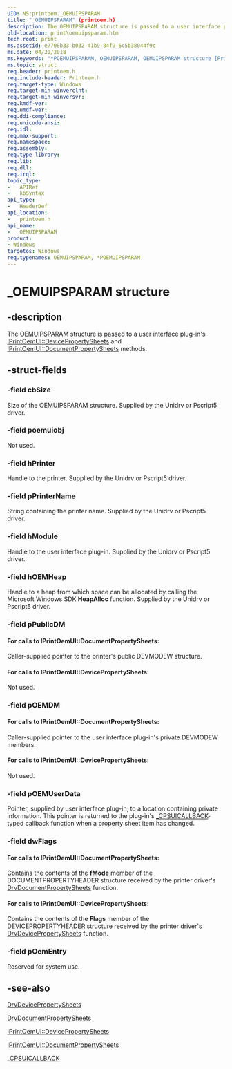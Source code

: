 ```yaml
---
UID: NS:printoem._OEMUIPSPARAM
title: "_OEMUIPSPARAM" (printoem.h)
description: The OEMUIPSPARAM structure is passed to a user interface plug-in's IPrintOemUI::DevicePropertySheets and IPrintOemUI::DocumentPropertySheets methods.
old-location: print\oemuipsparam.htm
tech.root: print
ms.assetid: e7708b33-b032-41b9-84f9-6c5b38044f9c
ms.date: 04/20/2018
ms.keywords: "*POEMUIPSPARAM, OEMUIPSPARAM, OEMUIPSPARAM structure [Print Devices], POEMUIPSPARAM, POEMUIPSPARAM structure pointer [Print Devices], _OEMUIPSPARAM, print.oemuipsparam, print_unidrv-pscript_ui_7a4c3f10-5a2d-45da-99e4-bbd6ee0fb8bf.xml, printoem/OEMUIPSPARAM, printoem/POEMUIPSPARAM"
ms.topic: struct
req.header: printoem.h
req.include-header: Printoem.h
req.target-type: Windows
req.target-min-winverclnt: 
req.target-min-winversvr: 
req.kmdf-ver: 
req.umdf-ver: 
req.ddi-compliance: 
req.unicode-ansi: 
req.idl: 
req.max-support: 
req.namespace: 
req.assembly: 
req.type-library: 
req.lib: 
req.dll: 
req.irql: 
topic_type:
-	APIRef
-	kbSyntax
api_type:
-	HeaderDef
api_location:
-	printoem.h
api_name:
-	OEMUIPSPARAM
product:
- Windows
targetos: Windows
req.typenames: OEMUIPSPARAM, *POEMUIPSPARAM
---
```


# _OEMUIPSPARAM structure


## -description


The OEMUIPSPARAM structure is passed to a user interface plug-in's <a href="https://msdn.microsoft.com/library/windows/hardware/ff554165">IPrintOemUI::DevicePropertySheets</a> and <a href="https://msdn.microsoft.com/library/windows/hardware/ff554173">IPrintOemUI::DocumentPropertySheets</a> methods.


## -struct-fields




### -field cbSize

Size of the OEMUIPSPARAM structure. Supplied by the Unidrv or Pscript5 driver.


### -field poemuiobj

Not used.


### -field hPrinter

Handle to the printer. Supplied by the Unidrv or Pscript5 driver.


### -field pPrinterName

String containing the printer name. Supplied by the Unidrv or Pscript5 driver.


### -field hModule

Handle to the user interface plug-in. Supplied by the Unidrv or Pscript5 driver.


### -field hOEMHeap

Handle to a heap from which space can be allocated by calling the Microsoft Windows SDK <b>HeapAlloc</b> function. Supplied by the Unidrv or Pscript5 driver.


### -field pPublicDM





#### For calls to IPrintOemUI::DocumentPropertySheets:

Caller-supplied pointer to the printer's public DEVMODEW structure.



#### For calls to IPrintOemUI::DevicePropertySheets:

Not used.


### -field pOEMDM





#### For calls to IPrintOemUI::DocumentPropertySheets:

Caller-supplied pointer to the user interface plug-in's private DEVMODEW members.



#### For calls to IPrintOemUI::DevicePropertySheets:

Not used.


### -field pOEMUserData

Pointer, supplied by user interface plug-in, to a location containing private information. This pointer is returned to the plug-in's <a href="https://msdn.microsoft.com/library/windows/hardware/ff564313">_CPSUICALLBACK</a>-typed callback function when a property sheet item has changed.


### -field dwFlags





#### For calls to IPrintOemUI::DocumentPropertySheets:

Contains the contents of the <b>fMode</b> member of the DOCUMENTPROPERTYHEADER structure received by the printer driver's <a href="https://msdn.microsoft.com/library/windows/hardware/ff548548">DrvDocumentPropertySheets</a> function.



#### For calls to IPrintOemUI::DevicePropertySheets:

Contains the contents of the <b>Flags</b> member of the DEVICEPROPERTYHEADER structure received by the printer driver's <a href="https://msdn.microsoft.com/library/windows/hardware/ff548542">DrvDevicePropertySheets</a> function.


### -field pOemEntry

Reserved for system use.


## -see-also




<a href="https://msdn.microsoft.com/library/windows/hardware/ff548542">DrvDevicePropertySheets</a>



<a href="https://msdn.microsoft.com/library/windows/hardware/ff548548">DrvDocumentPropertySheets</a>



<a href="https://msdn.microsoft.com/library/windows/hardware/ff554165">IPrintOemUI::DevicePropertySheets</a>



<a href="https://msdn.microsoft.com/library/windows/hardware/ff554173">IPrintOemUI::DocumentPropertySheets</a>



<a href="https://msdn.microsoft.com/library/windows/hardware/ff564313">_CPSUICALLBACK</a>
 

 

